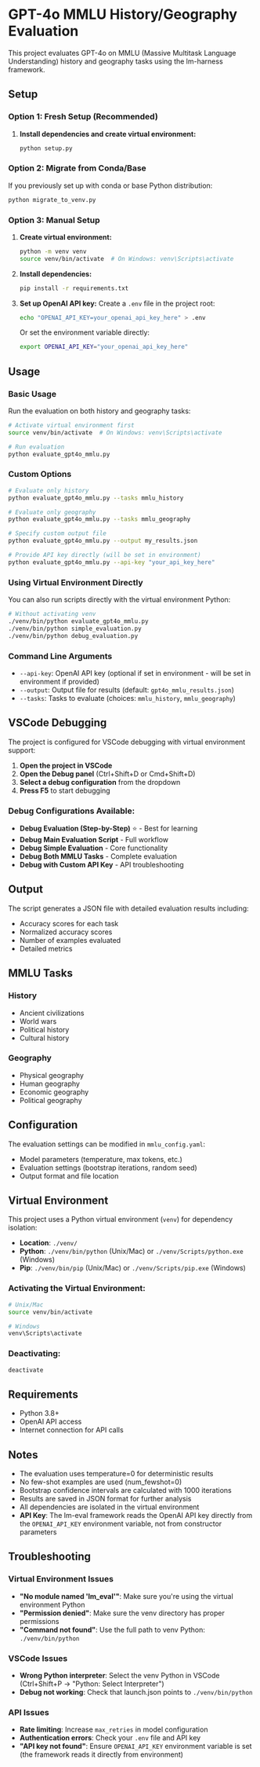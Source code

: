 # GPT-4o MMLU History/Geography Evaluation

This project evaluates GPT-4o on MMLU (Massive Multitask Language Understanding) history and geography tasks using the lm-harness framework.

## Setup

### Option 1: Fresh Setup (Recommended)
1. **Install dependencies and create virtual environment:**
   ```bash
   python setup.py
   ```

### Option 2: Migrate from Conda/Base
If you previously set up with conda or base Python distribution:
```bash
python migrate_to_venv.py
```

### Option 3: Manual Setup
1. **Create virtual environment:**
   ```bash
   python -m venv venv
   source venv/bin/activate  # On Windows: venv\Scripts\activate
   ```

2. **Install dependencies:**
   ```bash
   pip install -r requirements.txt
   ```

3. **Set up OpenAI API key:**
   Create a `.env` file in the project root:
   ```bash
   echo "OPENAI_API_KEY=your_openai_api_key_here" > .env
   ```
   
   Or set the environment variable directly:
   ```bash
   export OPENAI_API_KEY="your_openai_api_key_here"
   ```

## Usage

### Basic Usage
Run the evaluation on both history and geography tasks:
```bash
# Activate virtual environment first
source venv/bin/activate  # On Windows: venv\Scripts\activate

# Run evaluation
python evaluate_gpt4o_mmlu.py
```

### Custom Options
```bash
# Evaluate only history
python evaluate_gpt4o_mmlu.py --tasks mmlu_history

# Evaluate only geography
python evaluate_gpt4o_mmlu.py --tasks mmlu_geography

# Specify custom output file
python evaluate_gpt4o_mmlu.py --output my_results.json

# Provide API key directly (will be set in environment)
python evaluate_gpt4o_mmlu.py --api-key "your_api_key_here"
```

### Using Virtual Environment Directly
You can also run scripts directly with the virtual environment Python:
```bash
# Without activating venv
./venv/bin/python evaluate_gpt4o_mmlu.py
./venv/bin/python simple_evaluation.py
./venv/bin/python debug_evaluation.py
```

### Command Line Arguments
- `--api-key`: OpenAI API key (optional if set in environment - will be set in environment if provided)
- `--output`: Output file for results (default: `gpt4o_mmlu_results.json`)
- `--tasks`: Tasks to evaluate (choices: `mmlu_history`, `mmlu_geography`)

## VSCode Debugging

The project is configured for VSCode debugging with virtual environment support:

1. **Open the project in VSCode**
2. **Open the Debug panel** (Ctrl+Shift+D or Cmd+Shift+D)
3. **Select a debug configuration** from the dropdown
4. **Press F5** to start debugging

### Debug Configurations Available:
- **Debug Evaluation (Step-by-Step)** ⭐ - Best for learning
- **Debug Main Evaluation Script** - Full workflow
- **Debug Simple Evaluation** - Core functionality
- **Debug Both MMLU Tasks** - Complete evaluation
- **Debug with Custom API Key** - API troubleshooting

## Output

The script generates a JSON file with detailed evaluation results including:
- Accuracy scores for each task
- Normalized accuracy scores
- Number of examples evaluated
- Detailed metrics

## MMLU Tasks

### History
- Ancient civilizations
- World wars
- Political history
- Cultural history

### Geography
- Physical geography
- Human geography
- Economic geography
- Political geography

## Configuration

The evaluation settings can be modified in `mmlu_config.yaml`:
- Model parameters (temperature, max tokens, etc.)
- Evaluation settings (bootstrap iterations, random seed)
- Output format and file location

## Virtual Environment

This project uses a Python virtual environment (`venv`) for dependency isolation:

- **Location**: `./venv/`
- **Python**: `./venv/bin/python` (Unix/Mac) or `./venv/Scripts/python.exe` (Windows)
- **Pip**: `./venv/bin/pip` (Unix/Mac) or `./venv/Scripts/pip.exe` (Windows)

### Activating the Virtual Environment:
```bash
# Unix/Mac
source venv/bin/activate

# Windows
venv\Scripts\activate
```

### Deactivating:
```bash
deactivate
```

## Requirements

- Python 3.8+
- OpenAI API access
- Internet connection for API calls

## Notes

- The evaluation uses temperature=0 for deterministic results
- No few-shot examples are used (num_fewshot=0)
- Bootstrap confidence intervals are calculated with 1000 iterations
- Results are saved in JSON format for further analysis
- All dependencies are isolated in the virtual environment
- **API Key**: The lm-eval framework reads the OpenAI API key directly from the `OPENAI_API_KEY` environment variable, not from constructor parameters

## Troubleshooting

### Virtual Environment Issues
- **"No module named 'lm_eval'"**: Make sure you're using the virtual environment Python
- **"Permission denied"**: Make sure the venv directory has proper permissions
- **"Command not found"**: Use the full path to venv Python: `./venv/bin/python`

### VSCode Issues
- **Wrong Python interpreter**: Select the venv Python in VSCode (Ctrl+Shift+P → "Python: Select Interpreter")
- **Debug not working**: Check that launch.json points to `./venv/bin/python`

### API Issues
- **Rate limiting**: Increase `max_retries` in model configuration
- **Authentication errors**: Check your `.env` file and API key
- **"API key not found"**: Ensure `OPENAI_API_KEY` environment variable is set (the framework reads it directly from environment) 